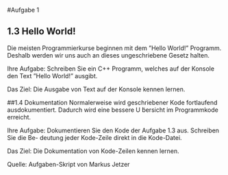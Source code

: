 #Aufgabe 1

## 1.3 Hello World!
Die meisten Programmierkurse beginnen mit dem ”Hello World!” Programm. Deshalb werden wir uns auch an dieses ungeschriebene Gesetz halten.

Ihre Aufgabe: Schreiben Sie ein C++ Programm, welches auf der Konsole den Text ”Hello World!” ausgibt.

Das Ziel: Die Ausgabe von Text auf der Konsole kennen lernen.

##1.4 Dokumentation
Normalerweise wird geschriebener Kode fortlaufend ausdokumentiert. Dadurch wird eine bessere U ̈bersicht im Programmkode erreicht.

Ihre Aufgabe: Dokumentieren Sie den Kode der Aufgabe 1.3 aus. Schreiben Sie die Be- deutung jeder Kode-Zeile direkt in die Kode-Datei.

Das Ziel: Die Dokumentation von Kode-Zeilen kennen lernen.

Quelle: Aufgaben-Skript von Markus Jetzer

